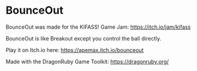 # BounceOut

BounceOut was made for the KIFASS! Game Jam: https://itch.io/jam/kifass

BounceOut is like Breakout except you control the ball directly.

Play it on Itch.io here: https://apemax.itch.io/bounceout

Made with the DragonRuby Game Toolkit: https://dragonruby.org/